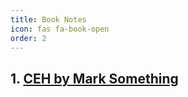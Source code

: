 ```yaml
---
title: Book Notes
icon: fas fa-book-open
order: 2
---
```


## 1. [CEH by Mark Something](/categories/ceh)
